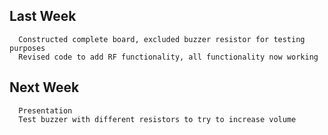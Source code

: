 Last Week
---------
      Constructed complete board, excluded buzzer resistor for testing purposes
      Revised code to add RF functionality, all functionality now working
      
Next Week
---------
      Presentation
      Test buzzer with different resistors to try to increase volume
      
